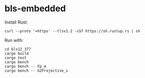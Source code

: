 # bls-embedded

Install Rust:

`curl --proto '=https' --tlsv1.2 -sSf https://sh.rustup.rs | sh`

Run with:
```
cd bls12_377
cargo build
cargo test
cargo bench
cargo bench -- Fp_m
cargo bench -- G2Projective_s
```
